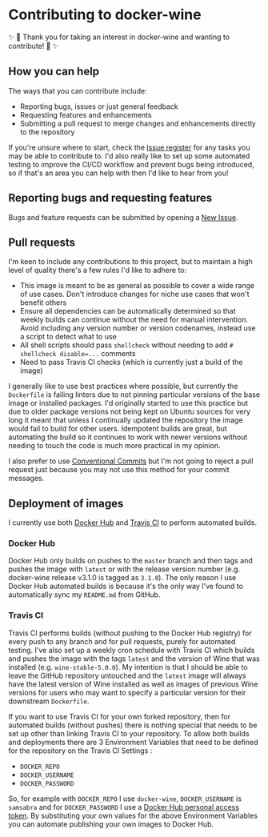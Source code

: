 # Contributing to docker-wine

:sparkles: :tada: Thank you for taking an interest in docker-wine and wanting to contribute! :tada: :sparkles:

## How you can help

The ways that you can contribute include:

* Reporting bugs, issues or just general feedback
* Requesting features and enhancements
* Submitting a pull request to merge changes and enhancements directly to the repository

If you're unsure where to start, check the [Issue register](https://github.com/samsabra/docker-wine/issues) for any tasks you may be able to contribute to.  I'd also really like to set up some automated testing to improve the CI/CD workflow and prevent bugs being introduced, so if that's an area you can help with then I'd like to hear from you!

## Reporting bugs and requesting features

Bugs and feature requests can be submitted by opening a [New Issue](https://github.com/samsabra/docker-wine/issues/new/choose).

## Pull requests

I'm keen to include any contributions to this project, but to maintain a high level of quality there's a few rules I'd like to adhere to:

* This image is meant to be as general as possible to cover a wide range of use cases. Don't introduce changes for niche use cases that won't benefit others
* Ensure all dependencies can be automatically determined so that weekly builds can continue without the need for manual intervention. Avoid including any version number or version codenames, instead use a script to detect what to use
* All shell scripts should pass `shellcheck` without needing to add `# shellcheck disable=...` comments
* Need to pass Travis CI checks (which is currently just a build of the image)

I generally like to use best practices where possible, but currently the `Dockerfile` is failing linters due to not pinning particular versions of the base image or installed packages. I'd originally started to use this practice but due to older package versions not being kept on Ubuntu sources for very long it meant that unless I continually updated the repository the image would fail to build for other users. Idempotent builds are great, but automating the build so it continues to work with newer versions without needing to touch the code is much more practical in my opinion.

I also prefer to use [Conventional Commits](https://www.conventionalcommits.org) but I'm not going to reject a pull request just because you may not use this method for your commit messages.

## Deployment of images

I currently use both [Docker Hub](https://hub.docker.com/r/samsabra/docker-wine/builds) and [Travis CI](https://travis-ci.com/github/samsabra/docker-wine) to perform automated builds.

### Docker Hub

Docker Hub only builds on pushes to the `master` branch and then tags and pushes the image with `latest` or with the release version number (e.g. docker-wine release v3.1.0 is tagged as `3.1.0`). The only reason I use Docker Hub automated builds is because it's the only way I've found to automatically sync my `README.md` from GitHub.

### Travis CI

Travis CI performs builds (without pushing to the Docker Hub registry) for every push to any branch and for pull requests, purely for automated testing. I've also set up a weekly cron schedule with Travis CI which builds and pushes the image with the tags `latest` and the version of Wine that was installed (e.g. `wine-stable-5.0.0`). My intention is that I should be able to leave the GitHub repository untouched and the `latest` image will always have the latest version of Wine installed as well as images of previous Wine versions for users who may want to specify a particular version for their downstream `Dockerfile`.

If you want to use Travis CI for your own forked repository, then for automated builds (without pushes) there is nothing special that needs to be set up other than linking Travis CI to your repository. To allow both builds and deployments there are 3 Environment Variables that need to be defined for the repository on the Travis CI Settings :

* `DOCKER_REPO`
* `DOCKER_USERNAME`
* `DOCKER_PASSWORD`

So, for example with `DOCKER_REPO` I use `docker-wine`, `DOCKER_USERNAME` is `samsabra` and for `DOCKER_PASSWORD` I use a [Docker Hub personal access token](https://docs.docker.com/docker-hub/access-tokens/). By substituting your own values for the above Environment Variables you can automate publishing your own images to Docker Hub.
